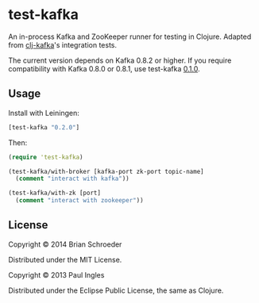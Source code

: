 # test-kafka

An in-process Kafka and ZooKeeper runner for testing in Clojure. Adapted from [clj-kafka](https://github.com/pingles/clj-kafka)'s integration tests.

The current version depends on Kafka 0.8.2 or higher. If you require compatibility with Kafka 0.8.0 or 0.8.1, use test-kafka [0.1.0](https://github.com/bts/test-kafka/tree/0.1.0).

## Usage

Install with Leiningen:

```clojure
[test-kafka "0.2.0"]
```

Then:

```clojure
(require 'test-kafka)

(test-kafka/with-broker [kafka-port zk-port topic-name]
  (comment "interact with kafka"))

(test-kafka/with-zk [port]
  (comment "interact with zookeeper"))
```

## License

Copyright © 2014 Brian Schroeder

Distributed under the MIT License.

Copyright © 2013 Paul Ingles

Distributed under the Eclipse Public License, the same as Clojure.
